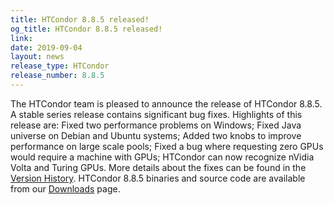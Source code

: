 ```yaml
---
title: HTCondor 8.8.5 released!
og_title: HTCondor 8.8.5 released!
link: 
date: 2019-09-04
layout: news
release_type: HTCondor
release_number: 8.8.5
---
```


The HTCondor team is pleased to announce the release of HTCondor 8.8.5. A stable series release contains significant bug fixes.  Highlights of this release are: Fixed two performance problems on Windows; Fixed Java universe on Debian and Ubuntu systems; Added two knobs to improve performance on large scale pools; Fixed a bug where requesting zero GPUs would require a machine with GPUs; HTCondor can now recognize nVidia Volta and Turing GPUs.  More details about the fixes can be found in the <a href="http://htcondor.org/manual/v8.8.5/StableReleaseSeries88.html"> Version History</a>.  HTCondor 8.8.5 binaries and source code are available from our <a href="http://htcondor.org/downloads/">Downloads</a> page. 
